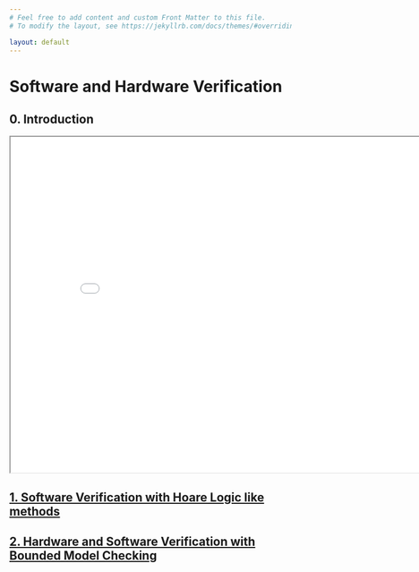 ```yaml
---
# Feel free to add content and custom Front Matter to this file.
# To modify the layout, see https://jekyllrb.com/docs/themes/#overriding-theme-defaults

layout: default
---
```


# Software and Hardware Verification

## 0. Introduction


<iframe align="middle" src="FormalVerification-Introduction.pdf#toolbar=1&navpanes=0&scrollbar=1" width="850" height="600"></iframe>


## [1. Software Verification with Hoare Logic like methods](hoarelogic/)  

## [2. Hardware and Software Verification with Bounded Model Checking](bmc/)

 
